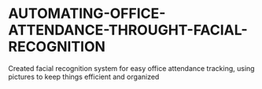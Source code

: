 # AUTOMATING-OFFICE-ATTENDANCE-THROUGHT-FACIAL-RECOGNITION
 Created facial recognition system for easy office attendance  tracking, using pictures to keep things efficient and organized

